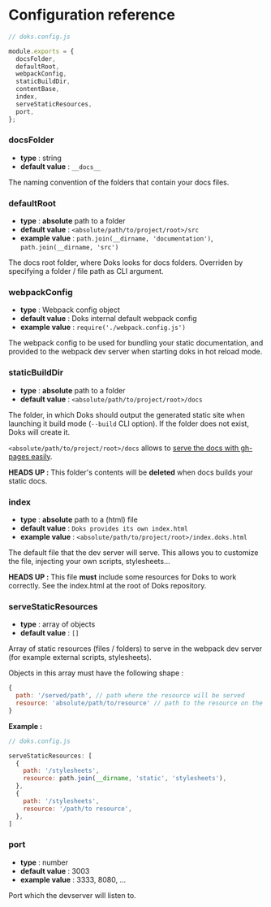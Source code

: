 # Configuration reference

```javascript
// doks.config.js

module.exports = {
  docsFolder,
  defaultRoot,
  webpackConfig,
  staticBuildDir,
  contentBase,
  index,
  serveStaticResources,
  port,
};
```



### docsFolder

- **type** : string
- **default value** : `__docs__`

The naming convention of the folders that contain your docs files.

### defaultRoot

- **type** : **absolute** path to a folder
- **default value** : `<absolute/path/to/project/root>/src`
- **example value** : `path.join(__dirname, 'documentation')`, `path.join(__dirname, 'src')`

The docs root folder, where Doks looks for docs folders. Overriden by specifying a folder / file path as CLI argument.

### webpackConfig

- **type** : Webpack config object
- **default value** : Doks internal default webpack config
- **example value** : `require('./webpack.config.js')`

The webpack config to be used for bundling your static documentation, and provided to the webpack dev server when starting doks in hot reload mode. 

### staticBuildDir

- **type** : **absolute** path to a folder
- **default value** : `<absolute/path/to/project/root>/docs`

The folder, in which Doks should output the generated static site when launching it build mode (`--build` CLI option). If the folder does not exist, Doks will create it.

`<absolute/path/to/project/root>/docs` allows to [serve the docs with gh-pages easily](https://help.github.com/articles/configuring-a-publishing-source-for-github-pages/#publishing-your-github-pages-site-from-a-docs-folder-on-your-master-branch). 

**HEADS UP :** This folder's contents will be **deleted** when docs builds your static docs. 

### index

- **type** : **absolute** path to a (html) file
- **default value** : `Doks provides its own index.html`
- **example value** : `<absolute/path/to/project/root>/index.doks.html`

The default file that the dev server will serve. This allows you to customize the file, injecting your own scripts, stylesheets...

**HEADS UP :** This file **must** include some resources for Doks to work correctly. See the index.html at the root of Doks repository.

### serveStaticResources

- **type** : array of objects
- **default value** : `[]`

Array of static resources (files / folders) to serve in the webpack dev server (for example external scripts, stylesheets).

Objects in this array must have the following shape :

```javascript
{
  path: '/served/path', // path where the resource will be served
  resource: 'absolute/path/to/resource' // path to the resource on the filesystem
}
```

**Example :**

```javascript
// doks.config.js

serveStaticResources: [
  {
    path: '/stylesheets',
    resource: path.join(__dirname, 'static', 'stylesheets'),
  },
  {
    path: '/stylesheets',
    resource: '/path/to resource',
  },
]
```

### port

- **type** : number
- **default value** : 3003
- **example value** : 3333, 8080, ...

Port which the devserver will listen to.